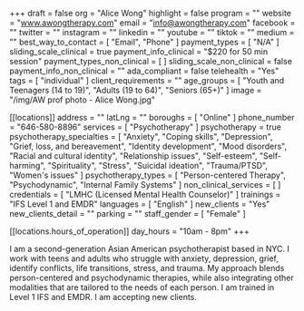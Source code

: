+++
draft = false
org = "Alice Wong"
highlight = false
program = ""
website = "www.awongtherapy.com"
email = "info@awongtherapy.com"
facebook = ""
twitter = ""
instagram = ""
linkedin = ""
youtube = ""
tiktok = ""
medium = ""
best_way_to_contact = [ "Email", "Phone" ]
payment_types = [ "N/A" ]
sliding_scale_clinical = true
payment_info_clinical = "$220 for 50 min session"
payment_types_non_clinical = [ ]
sliding_scale_non_clinical = false
payment_info_non_clinical = ""
ada_compliant = false
telehealth = "Yes"
tags = [ "individual" ]
client_requirements = ""
age_groups = [
  "Youth and Teenagers (14 to 19)",
  "Adults (19 to 64)",
  "Seniors (65+)"
]
image = "/img/AW prof photo - Alice Wong.jpg"

[[locations]]
address = ""
latLng = ""
boroughs = [ "Online" ]
phone_number = "646-580-8896"
services = [ "Psychotherapy" ]
psychotherapy = true
psychotherapy_specialties = [
  "Anxiety",
  "Coping skills",
  "Depression",
  "Grief, loss, and bereavement",
  "Identity development",
  "Mood disorders",
  "Racial and cultural identity",
  "Relationship issues",
  "Self-esteem",
  "Self-harming",
  "Spirituality",
  "Stress",
  "Suicidal ideation",
  "Trauma/PTSD",
  "Women's issues"
]
psychotherapy_types = [
  "Person-centered Therapy",
  "Psychodynamic",
  "Internal Family Systems"
]
non_clinical_services = [ ]
credentials = [ "LMHC (Licensed Mental Health Counselor)" ]
trainings = "IFS Level 1 and EMDR"
languages = [ "English" ]
new_clients = "Yes"
new_clients_detail = ""
parking = ""
staff_gender = [ "Female" ]

  [[locations.hours_of_operation]]
  day_hours = "10am - 8pm"
+++

I am a second-generation Asian American psychotherapist based in NYC. I work with teens and adults who struggle with anxiety, depression, grief, identify conflicts, life transitions, stress, and trauma. My approach blends person-centered and psychodynamic therapies, while also integrating other modalities that are tailored to the needs of each person. I am trained in Level 1 IFS and EMDR. I am accepting new clients. 
